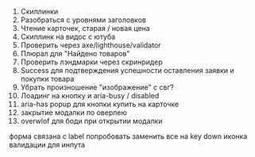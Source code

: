 1. Скиплинки
2. Разобраться с уровнями заголовков
3. Чтение карточек, старая / новая цена
4. Скиплинк на видос с ютуба
5. Проверить через axe/lighthouse/validator
6. Плюрал для "Найдено товаров"
7. Проверить лэндмарки через скринридер
8. Success для подтверждения успешности оставления заявки и покупки товара
9. Убрать произношение "изображение" с свг?
10. Лоадинг на кнопку и aria-busy / disabled
11. aria-has popup для кнопки купить на карточке
12. закрытие модалки по оверлею
13. overwlof для боди при открытии модалки


форма связана с label
попробовать заменить все на key down
иконка валидации для инпута
